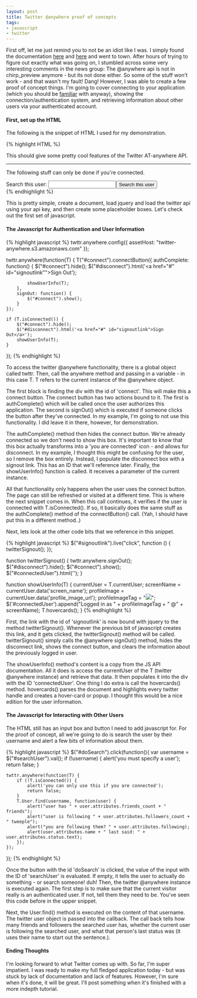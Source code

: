 ```yaml
---
layout: post
title: Twitter @anywhere proof of concepts
tags:
- javascript
- twitter
---
```


First off, let me just remind you to not be an idiot like I was.  I simply found the documentation <a href="http://dev.twitter.com/anywhere/begin">here</a> and <a href="http://platform.twitter.com/js-api.html">here</a> and went to town.  After hours of trying to figure out exactly what was going on, I stumbled across some very interesting comments in the news group: The @anywhere api is not in chirp_preview anymore - but its not done either.  So some of the stuff won't work - and that wasn't my fault!  Dang!  However, I was able to create a few proof of concept things.  I'm going to cover connecting to your application (which you should be <a href="http://aaronsaray.com/blog/2010/05/04/branding-your-tweets-using-anywhere-tweetbox/">familiar</a> with anyway), showing the connection/authentication system, and retrieving information about other users via your authenticated account.

#### First, set up the HTML

The following is the snippet of HTML I used for my demonstration.

{% highlight HTML %}
<html>
	<head>
		<script type="text/javascript" src="http://ajax.googleapis.com/ajax/libs/jquery/1.4.2/jquery.min.js"></script>
		<script src="http://platform.twitter.com/anywhere.js?id=YOUR_API_KEY&v=1" type="text/javascript"></script>
	</head>
	<body>
		<p>This should give some pretty cool features of the Twitter AT-anywhere API.</p>
		<hr />
		<div id="connect"></div>
		<div id="disconnect"></div>
		<div id="connectedUser"></div>
		<div id="connectedFunctions">
			<p>The following stuff can only be done if you're connected.</p>
			<label>Search this user: <input id="searchUser" /></label><button id="doSearch">Search this user</button>
		</div>
	</body>
</html>
{% endhighlight %}

This is pretty simple, create a document, load jquery and load the twitter api using your api key, and then create some placeholder boxes.  Let's check out the first set of javascript.

#### The Javascript for Authentication and User Information

{% highlight javascript %}
twttr.anywhere.config({
    assetHost: "twitter-anywhere.s3.amazonaws.com"
});

twttr.anywhere(function(T) {
    T("#connect").connectButton({
        authComplete: function() {
            $("#connect").hide();
            $("#disconnect").html('<a href="#" id="signoutlink"">Sign Out</a>');

            showUserInfo(T);
        },
        signOut: function() {
            $("#connect").show();
        }
    });

    if (T.isConnected()) {
        $("#connect").hide();
        $("#disconnect").html('<a href="#" id="signoutlink">Sign Out</a>');
        showUserInfo(T);
    }
});
{% endhighlight %}

To access the twitter @anywhere functionality, there is a global object called twttr.  Then, call the anywhere method and passing in a variable - in this case T.  T refers to the current instance of the @anywhere object.

The first block is finding the div with the id of 'connect'.  This will make this a connect button.  The connect button has two actions bound to it.  The first is authComplete() which will be called once the user authorizes this application.  The second is signOut() which is executed if someone clicks the button after they've connected.  In my example, I'm going to not use this functionality.  I did leave it in there, however, for demonstration.

The authComplete() method then hides the connect button.  We're already connected so we don't need to show this box.  It's important to know that this box actually transforms into a 'you are connected' icon - and allows for disconnect.  In my example, I thought this might be confusing for the user, so I remove the box entirely.  Instead, I populate the disconnect box with a signout link. This has an ID that we'll reference later.  Finally, the showUserInfo() function is called.  It receives a parameter of the current instance.

All that functionality only happens when the user uses the connect button. The page can still be refreshed or visited at a different time.  This is where the next snippet comes in.  When this call continues, it verifies if the user is connected with T.isConnected().  If so, it basically does the same stuff as the authComplete() method of the connectButton() call.  (Yah, I should have put this in a different method..)

Next, lets look at the other code bits that we reference in this snippet.

{% highlight javascript %}
$("#signoutlink").live("click", function () {
    twitterSignout();
});

function twitterSignout()
{
    twttr.anywhere.signOut();
    $("#disconnect").hide();
                         $("#connect").show();
    $("#connectedUser").html('');
}

function showUserInfo(T)
{
    currentUser = T.currentUser;
    screenName = currentUser.data('screen_name');
    profileImage = currentUser.data('profile_image_url');
    profileImageTag = "<img src='" + profileImage + "'/>";
    $('#connectedUser').append("Logged in as " + profileImageTag + " @" + screenName);
    T.hovercards();
}
{% endhighlight %}

First, the link with the id of 'signoutlink' is now bound with jquery to the method twitterSignout().  Whenever the previous bit of javascript creates this link, and it gets clicked, the twitterSignout() method will be called.   twitterSignout() simply calls the @anywhere signOut() method, hides the disconnect link, shows the connect button, and clears the information about the previously logged in user.

The showUserInfo() method's content is a copy from the JS API documentation.  All it does is access the currentUser of the T (twitter @anywhere instance) and retrieve that data.  It then populates it into the div with the ID 'connectedUser'.  One thing I do extra is call the hovercards() method.  hovercards() parses the document and highlights every twitter handle and creates a hover-card or popup.  I thought this would be a nice edition for the user information.

#### The Javascript for Interacting with Other Users

The HTML still has an input box and button I need to add javascript for.  For the proof of concept, all we're going to do is search the user by their username and alert a few bits of information about them.

{% highlight javascript %}
$("#doSearch").click(function(){
    var username = $("#searchUser").val();
    if (!username) {
        alert('you must specify a user');
        return false;
    }

    twttr.anywhere(function(T) {
        if (!T.isConnected()) {
            alert('you can only use this if you are connected');
            return false;
        }
        T.User.find(username, function(user) {
            alert("user has " + user.attributes.friends_count + " friends");
            alert("user is following " + user.attributes.followers_count + " tweeple");
            alert("you are following them? " + user.attributes.following);
            alert(user.attributes.name + " last said: " + user.attributes.status.text);
        });
    });
});
{% endhighlight %}

Once the button with the id 'doSearch' is clicked, the value of the input with the ID of 'searchUser' is evaluated.  If empty, it tells the user to actually do something - or search someone! duh!  Then, the twitter @anywhere instance is executed again.  The first step is to make sure that the current visitor really is an authenticated user.  If not, tell them they need to be.  You've seen this code before in the upper snippet.

Next, the User.find() method is executed on the content of that username.  The twitter user object is passed into the callback.  The call back tells how many friends and followers the searched user has, whether the current user is following the searched user, and what that person's last status was (it uses their name to start out the sentence.).

#### Ending Thoughts

I'm looking forward to what Twitter comes up with. So far, I'm super impatient.  I was ready to make my full fledged application today - but was stuck by lack of documentation and lack of features.  However, I'm sure when it's done, it will be great.  I'll post something when it's finished with a more indepth tutorial.